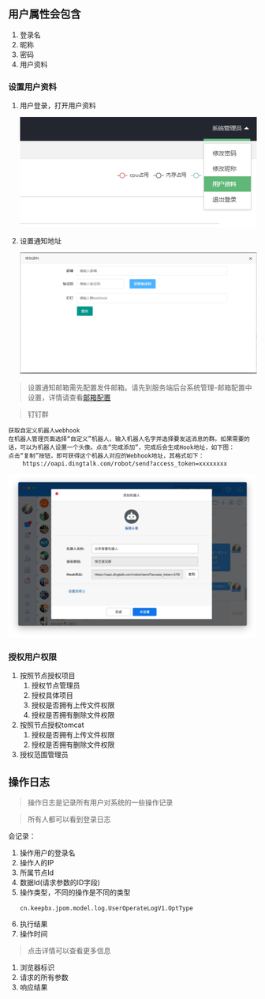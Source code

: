 ## 用户属性会包含

1. 登录名
2. 昵称
3. 密码
4. 用户资料

###  设置用户资料

1. 用户登录，打开用户资料

   ![用户资料](../images/user/user.png)

2. 设置通知地址

    ![通知地址](../images/user/info.png)
    
> 设置通知邮箱需先配置发件邮箱。请先到服务端后台系统管理-邮箱配置中设置，详情请查看[邮箱配置](系统管理/邮箱配置.md)

> 钉钉群

    获取自定义机器人webhook
    在机器人管理页面选择“自定义”机器人，输入机器人名字并选择要发送消息的群。如果需要的话，可以为机器人设置一个头像。点击“完成添加”，完成后会生成Hook地址，如下图：
    点击“复制”按钮，即可获得这个机器人对应的Webhook地址，其格式如下：
        https://oapi.dingtalk.com/robot/send?access_token=xxxxxxxx
   ![输入图片说明](../images/Get_ding_hook.jpg "屏幕截图.png")
 


### 授权用户权限

1. 按照节点授权项目
    1. 授权节点管理员
    2. 授权具体项目
    3. 授权是否拥有上传文件权限
    4. 授权是否拥有删除文件权限
2. 按照节点授权tomcat
    1. 授权是否拥有上传文件权限
    2. 授权是否拥有删除文件权限
3. 授权范围管理员

## 操作日志

> 操作日志是记录所有用户对系统的一些操作记录

> 所有人都可以看到登录日志

会记录：
1. 操作用户的登录名
2. 操作人的IP
3. 所属节点Id
4. 数据Id(请求参数的ID字段)
5. 操作类型，不同的操作是不同的类型
    ```
    cn.keepbx.jpom.model.log.UserOperateLogV1.OptType
    ```
6. 执行结果
7. 操作时间


>  点击详情可以查看更多信息

1. 浏览器标识
2. 请求的所有参数
3. 响应结果
